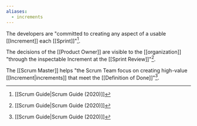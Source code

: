 ```yaml
---
aliases:
  - increments
---
```


The developers are "committed to creating any aspect of a usable [[Increment]] each [[Sprint]]"[^scrum-guide-2020].

The decisions of the [[Product Owner]] are visible to the [[organization]] "through the inspectable Increment at the [[Sprint Review]]"[^scrum-guide-2020].

The [[Scrum Master]] helps "the Scrum Team focus on creating high-value [[Increment|increments]] that meet the [[Definition of Done]]"[^scrum-guide-2020].

[^scrum-guide-2020]: [[Scrum Guide|Scrum Guide (2020)]]
